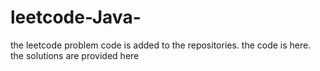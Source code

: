 # leetcode-Java-
the leetcode problem code is added to the repositories.
the code is here.
the solutions are provided here



















































